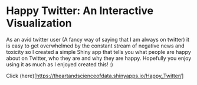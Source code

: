 # Happy Twitter: An Interactive Visualization

As an avid twitter user (A fancy way of saying that I am always on twitter) it is easy to get overwhelmed by the constant stream of negative news and toxicity so I created a simple Shiny app that tells you what people are happy about on Twitter, who they are and why they are happy. Hopefully you enjoy using it as much as I enjoyed created this! :)

Click (here)[https://theartandscienceofdata.shinyapps.io/Happy_Twitter/]